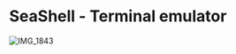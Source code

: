 # SeaShell - Terminal emulator
![IMG_1843](https://github.com/tiz314/Seashell/assets/63679072/5ecb9e02-d5b3-4b2e-a0b2-2fc91836694f)
